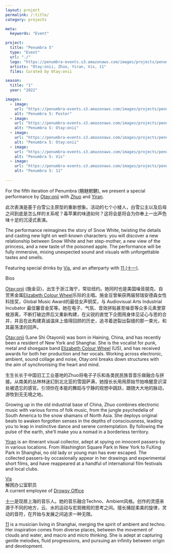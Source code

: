 ```yaml
---
layout: project
permalink: /:title/
category: projects

meta:
  keywords: "Event"

project:
  title: "Penumbra 5"
  type: "Event"
  url: "./"
  logo: "https://penumbra-events.s3.amazonaws.com/images/projects/penumbra-5/logo.jpg"
  artists: "Otay:onii, Zhuo, Yiran, Vis, 11"
  films: Curated by Otay:onii

season:
  title: "1"
  year: "2022"

images:
  - image:
    url: "https://penumbra-events.s3.amazonaws.com/images/projects/penumbra-5/poster.jpg"
    alt: "Penumbra 5: Poster"
  - image:
    url: "https://penumbra-events.s3.amazonaws.com/images/projects/penumbra-5/otay-onii.jpg"
    alt: "Penumbra 5: Otay:onii"
  - image:
    url: "https://penumbra-events.s3.amazonaws.com/images/projects/penumbra-5/zhuo.jpg"
    alt: "Penumbra 5: Otay:onii"
  - image:
    url: "https://penumbra-events.s3.amazonaws.com/images/projects/penumbra-5/vis.jpg"
    alt: "Penumbra 5: Vis"
  - image:
    url: "https://penumbra-events.s3.amazonaws.com/images/projects/penumbra-5/11.jpg"
    alt: "Penumbra 5: 11"
    
---
```

<p>For the fifth iteration of Penumbra (魑魅魍魉), we present a special performance by <a href="https://www.laneshiotayonii.com/">Otay:onii</a> with <a href="https://www.instagram.com/pupazyc/">Zhuo</a> and <a href="https://yiranguoart.com/">Yiran</a>.</p>

<p>此次表演是基于白雪公主原型的重新想象。活动的七个小矮人，白雪公主以及后母之间到底是怎么样的关系呢？毒苹果的味道如何？这将会是将会为你奉上一出声色味十足的沉浸式表演。</p>

<p>The performance reimagines the story of Snow White, twisting the details and casting new light on well-known characters: you will discover a new relationship between Snow White and her step-mother, a new view of the princess, and a new taste of the poisoned apple. The performance will be fully immersive, mixing unexpected sound and visuals with unforgettable tastes and smells.</p>

<p>Featuring special drinks by <a href="https://www.instagram.com/vistanny_triedtoswiminlava/">Vis</a>, and an afterparty with <a href="https://soundcloud.com/shiyi0616">11 (十一)</a>.</p>

<span class="h2">Bios</span>

<p><a href="https://www.laneshiotayonii.com/">Otay:onii</a>  (施金豆)，出生于浙江海宁，常驻纽约。她同时也是美国噪音朋克、自赏黑金属<a href="https://elizabethcolourwheel.bandcamp.com/">Elizabeth Colour Wheel</a>乐际的主唱。施金豆曾柴获两届努瑞安德森女性科技奖，Global Music Award的最佳女声铜奖，与 Audiovisual Arts Industrial Incubator 最佳馨音金奖等。她在电子、气氛、音效拼贴甚至噪音等众多元素里穿梭游离，不断打破边界后又重新构建，在尖锐的直觉下企图用身体见证心与思的合并，并且在此构建真诚温床上值得回顾的历史，追寻着迸裂出裂缝的那一束光，和其最荡漾的回声。</p>

<p><a href="https://www.laneshiotayonii.com/">Otay:onii</a> (Lane Shi Otayonii) was born in Haining, China, and has recently been a resident of New York and Shanghai. She is the vocalist for punk, metal and shoegaze band <a href="https://elizabethcolourwheel.bandcamp.com/">Elizabeth Colour Wheel</a> (US), and has received awards for both her production and her vocals. Working across electronic, ambient, sound collage and noise, Otay:onii breaks down structures with the aim of synchronising the heart and mind.</p>

<p>⽣生⻓长于中国旧⼯工业基地的Zhuo将电⼦子乐和各类⺠民族⾳音乐做融合与拼接。从南美的丛林林迷幻到北北亚的雪国萨满，她擅⻓长⽤用原始节拍唤醒意识深处被遗忘的感官。引领你在本能的舞蹈与宁静的观想中跳跃，跟随⼤大地的脉动，游牧到⽆无境之地。</p>

<p>Growing up in the old industrial base of China, Zhuo combines electronic music with various forms of folk music, from the jungle psychedelia of South America to the snow shamans of North Asia. She deploys original beats to awaken forgotten senses in the depths of consciousness, leading you to leap in instinctive dance and serene contemplation. By following the pulse of the earth, she’ll make you a nomad in a borderless territory.</p>

<p><a href="https://yiranguoart.com/">Yiran</a> is an itinerant visual collector, adept at spying on innocent passers-by in various locations. From Washington Square Park in New York to FuXing Park in Shanghai, no old lady or young man has ever escaped. The collected passers-by occasionally appear in her drawings and experimental short films, and have reappeared at a handful of international film festivals and local clubs.</p>

<p><a href="https://www.instagram.com/vistanny_triedtoswiminlava/">Vis</a><br> 
解困办公室职员<br>
A current employee of <a href="https://instagram.com/drowsy_office">Drowsy Office</a></p>

<p><a href="https://soundcloud.com/shiyi0616">十一</a>是现居上海的音乐人。她的音乐融合Techno、Ambient风格。创作的灵感来源于不同的地方，云、水的运动与宏观微观的思考之间。擅长捕捉柔美的旋律，灵动的音符，在开始与发展之间追求一种无限。</p>

<p><a href="https://soundcloud.com/shiyi0616">11</a> is a musician living in Shanghai, merging the spirit of ambient and techno. Her inspiration comes from diverse places, between the movement of clouds and water, and macro and micro thinking. She is adept at capturing gentle melodies, fluid progressions, and pursuing an infinity between origin and development.</p>